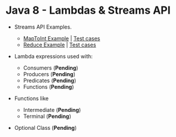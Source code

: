 # Java 8 - Lambdas & Streams API

* Streams API Examples.
    * [MapToInt Example](src/main/java/streams/maps/MapToIntExamples.java) | [Test cases](src/test/java/streams/maps/MapToIntExamplesTest.java)
    * [Reduce Example](src/main/java/streams/reduce/ReduceExamples.java) | [Test cases](src/test/java/streams/reduce/ReduceExamplesTest.java)

* Lambda expressions used with:
    * Consumers (**Pending**)
    * Producers (**Pending**)
    * Predicates (**Pending**)
    * Functions (**Pending**)

* Functions like 
    * Intermediate (**Pending**)
    * Terminal (**Pending**)

* Optional Class (**Pending**)